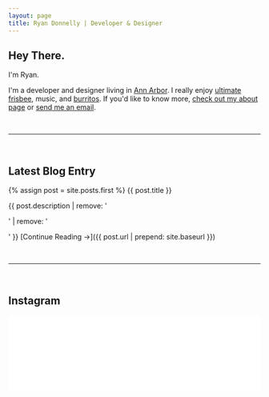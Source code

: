 ```yaml
---
layout: page
title: Ryan Donnelly | Developer & Designer
---
```


## Hey There.

I'm Ryan.

I'm a developer and designer living in [Ann Arbor](https://en.wikipedia.org/wiki/Ann_Arbor,_Michigan). I really enjoy [ultimate frisbee](https://annarborultimate.org), music, and [burritos](http://pancheros.com). If you'd like to know more, [check out my about page](/about) or [send me an email](mailto:ryanjdonnelly@gmail.com).

<br>

---

<br>

## Latest Blog Entry

{% assign post = site.posts.first %}
{{ post.title }}

{{ post.description | remove: '<p>' | remove: '</p>' }}
[Continue Reading&nbsp;&rarr;]({{ post.url | prepend: site.baseurl }})

<br>

---

<br>

## Instagram

<!-- INSTANSIVE WIDGET -->
<script src="//instansive.com/widget/js/instansive.js"></script>
<iframe src="//instansive.com/widgets/7f2bba66d50d5c4b9e16a21ef673c59f.html" id="instansive_7f2bba66d5" name="instansive_7f2bba66d5" scrolling="no" allowtransparency="true" class="instansive-widget" style="width: 100%; border: 0; overflow: hidden;"></iframe>
